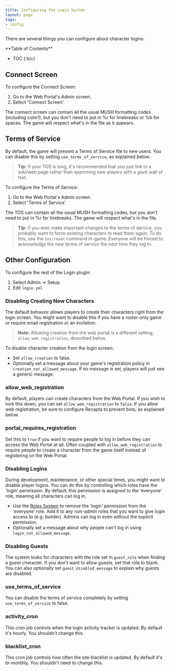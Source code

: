 ```yaml
---
title: Configuring the Login System
layout: page
tags:
- config
---
```


There are several things you can configure about character logins.

<div id="inline_toc" markdown="1">
**Table of Contents**

* TOC
{:toc}
</div>

## Connect Screen

To configure the Connect Screen:

1. Go to the Web Portal's Admin screen.  
2. Select 'Connect Screen'.

The connect screen can contain all the usual MUSH formatting codes (including color!), but you don't need to put in %r for linebreaks or %b for spaces.  The game will respect what's in the file as it appears.

## Terms of Service

By default, the game will present a Terms of Service file to new users.  You can disable this by setting `use_terms_of_service`, as explained below.

> <i class="fa fa-info-circle"></i> **Tip:** If your TOS is long, it's recommended that you just link to a wiki/web page rather than spamming new players with a giant wall of text.

To configure the Terms of Service:

1. Go to the Web Portal's Admin screen.  
2. Select 'Terms of Service'.

The TOS can contain all the usual MUSH formatting codes, but you don't need to put in %r for linebreaks.  The game will respect what's in the file.

> <i class="fa fa-info-circle"></i> **Tip:** If you ever make important changes to the terms of service, you probably want to force existing characters to read them again.  To do this, use the `tos/reset` command in-game.  Everyone will be forced to acknowledge the new terms of service the next time they log in.

## Other Configuration

To configure the rest of the Login plugin:

1. Select Admin -> Setup.
2. Edit `login.yml`

### Disabling Creating New Characters

The default behavior allows players to create their characters right from the login screen.  You might want to disable this if you have a roster-only game or require email registration or an invitation.

> <i class="fa fa-exclamation-triangle"></i> **Note:** Allowing creation from the web portal is a different setting, `allow_web_registration`, described below.

To disable character creation from the login screen:

* Set `allow_creation` to false.
* Optionally set a message about your game's registration policy in `creation_not_allowed_message`.  If no message is set, players will just see a generic message.

### allow_web_registration

By default, players can create characters from the Web Portal.  If you wish to lock this down, you can set `allow_web_registration` to `false`.   If you allow web registration, be sure to configure Recapta to prevent bots, as explained below.

### portal_requires_registration

Set this to `true` if you want to require people to log in before they can access the Web Portal at all.  Often coupled with `allow_web_registration` to require people to create a character from the game itself instead of registering on the Web Portal.

### Disabling Logins

During development, maintenance, or other special times, you might want to disable player logins.  You can do this by controlling which roles have the 'login' permission.  By default, this permission is assigned to the 'everyone' role, meaning all characters can log in. 

* Use the [Roles System](/tutorials/manage/roles.html) to remove the 'login' permission from the 'everyone' role.  Add it to any non-admin roles that you want to give login access to (e.g. builder).  Admins can log in even without the explicit permission.
* Optionally set a message about why people can't log in using `login_not_allowed_message`.

### Disabling Guests

The system looks for characters with the role set in `guest_role` when finding a guest character.  If you don't want to allow guests, set that role to blank.  You can also optionally set `guest_disabled_message` to explain why guests are disabled.

### use_terms_of_service

You can disable the terms of service completely by setting `use_terms_of_service` to false.

### activity_cron

This cron job controls when the login activity tracker is updated.  By default it's hourly.  You shouldn't change this.

### blacklist_cron

This cron job controls how often the site blacklist is updated.  By default it's bi-monthly.  You shouldn't need to change this.